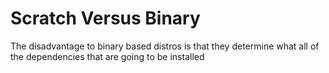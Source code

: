 # Scratch Versus Binary

The disadvantage to binary based distros is that they determine what all of the dependencies that are going to be installed 